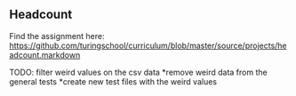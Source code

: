 ## Headcount

Find the assignment here: https://github.com/turingschool/curriculum/blob/master/source/projects/headcount.markdown

TODO:
filter weird values on the csv data
  *remove weird data from the general tests
  *create new test files with the weird values
